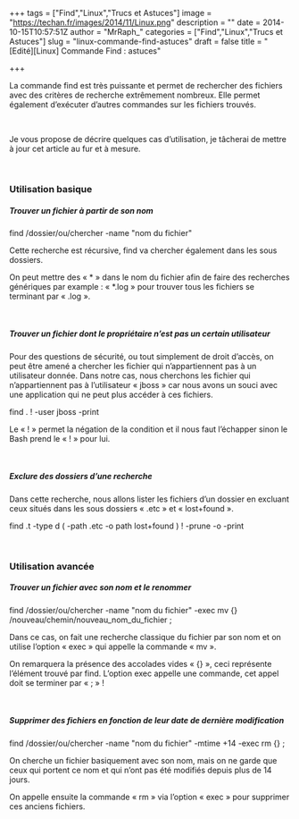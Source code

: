 +++
tags = ["Find","Linux","Trucs et Astuces"]
image = "https://techan.fr/images/2014/11/Linux.png"
description = ""
date = 2014-10-15T10:57:51Z
author = "MrRaph_"
categories = ["Find","Linux","Trucs et Astuces"]
slug = "linux-commande-find-astuces"
draft = false
title = "[Edité][Linux] Commande Find : astuces"

+++


La commande find est très puissante et permet de rechercher des fichiers avec des critères de recherche extrêmement nombreux. Elle permet également d’exécuter d’autres commandes sur les fichiers trouvés.  
  
  

Je vous propose de décrire quelques cas d’utilisation, je tâcherai de mettre à jour cet article au fur et à mesure.

 

### Utilisation basique

##### Trouver un fichier à partir de son nom

find /dossier/ou/chercher -name "nom du fichier"

Cette recherche est récursive, find va chercher également dans les sous dossiers.

On peut mettre des « * » dans le nom du fichier afin de faire des recherches génériques par example : « *.log » pour trouver tous les fichiers se terminant par « .log ».

 

##### Trouver un fichier dont le propriétaire n’est pas un certain utilisateur

Pour des questions de sécurité, ou tout simplement de droit d’accès, on peut être amené a chercher les fichier qui n’appartiennent pas à un utilisateur donnée. Dans notre cas, nous cherchons les fichier qui n’appartiennent pas à l’utilisateur « jboss » car nous avons un souci avec une application qui ne peut plus accéder à ces fichiers.

find . \! -user jboss -print

Le « ! » permet la négation de la condition et il nous faut l’échapper sinon le Bash prend le « ! » pour lui.

 

##### Exclure des dossiers d’une recherche

Dans cette recherche, nous allons lister les fichiers d’un dossier en excluant ceux situés dans les sous dossiers « .etc » et « lost+found ».

find .t -type d \( -path .etc -o path lost+found \) \! -prune -o -print

 

### Utilisation avancée

##### Trouver un fichier avec son nom et le renommer

find /dossier/ou/chercher -name "nom du fichier" -exec mv {} /nouveau/chemin/nouveau_nom_du_fichier \;

Dans ce cas, on fait une recherche classique du fichier par son nom et on utilise l’option « exec » qui appelle la commande « mv ».

On remarquera la présence des accolades vides « {} », ceci représente l’élément trouvé par find. L’option exec appelle une commande, cet appel doit se terminer par « \; » !

 

##### Supprimer des fichiers en fonction de leur date de dernière modification

find /dossier/ou/chercher -name "nom du fichier" -mtime +14 -exec rm {} \;

On cherche un fichier basiquement avec son nom, mais on ne garde que ceux qui portent ce nom et qui n’ont pas été modifiés depuis plus de 14 jours.

On appelle ensuite la commande « rm » via l’option « exec » pour supprimer ces anciens fichiers.


